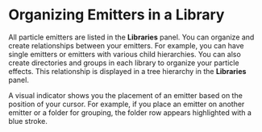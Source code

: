 # Organizing Emitters in a Library<a name="particle-emitter-organizing"></a>

All particle emitters are listed in the **Libraries** panel\. You can organize and create relationships between your emitters\. For example, you can have single emitters or emitters with various child hierarchies\. You can also create directories and groups in each library to organize your particle effects\. This relationship is displayed in a tree hierarchy in the **Libraries** panel\.

A visual indicator shows you the placement of an emitter based on the position of your cursor\. For example, if you place an emitter on another emitter or a folder for grouping, the folder row appears highlighted with a blue stroke\.